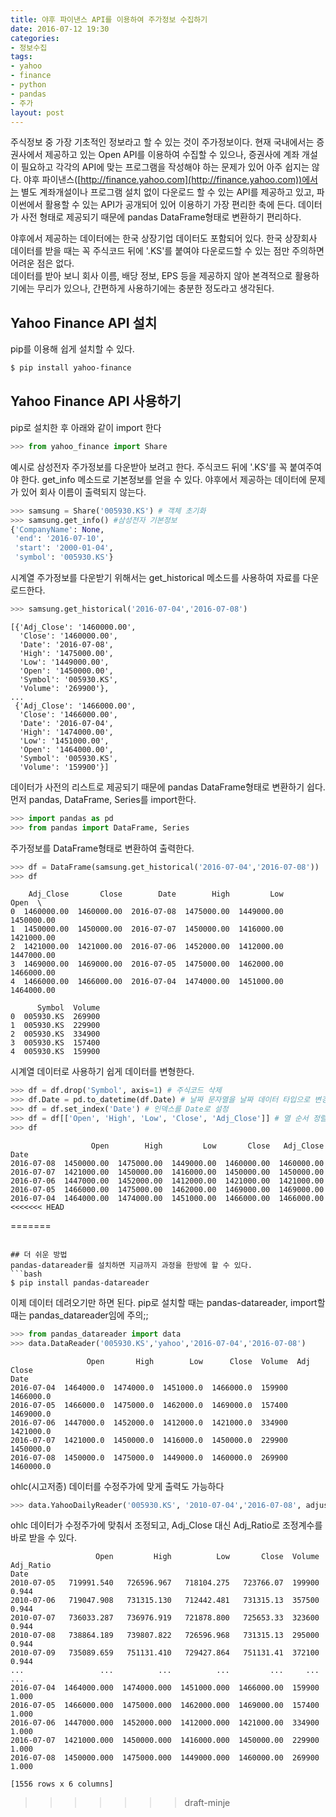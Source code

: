 ```yaml
---
title: 야후 파이낸스 API를 이용하여 주가정보 수집하기
date: 2016-07-12 19:30
categories:
- 정보수집
tags:
- yahoo
- finance
- python
- pandas
- 주가
layout: post
---
```


주식정보 중 가장 기초적인 정보라고 할 수 있는 것이 주가정보이다. 현재 국내에서는 증권사에서 제공하고 있는 Open API를 이용하여 수집할 수 있으나, 증권사에 계좌 개설이 필요하고 각각의 API에 맞는 프로그램을 작성해야 하는 문제가 있어 아주 쉽지는 않다. 야후 파이낸스([http://finance.yahoo.com](http://finance.yahoo.com))에서는 별도 계좌개설이나 프로그램 설치 없이 다운로드 할 수 있는 API를 제공하고 있고, 파이썬에서 활용할 수 있는 API가 공개되어 있어 이용하기 가장 편리한 축에 든다. 데이터가 사전 형태로 제공되기 때문에 pandas DataFrame형태로 변환하기 편리하다.

야후에서 제공하는 데이터에는 한국 상장기업 데이터도 포함되어 있다. 한국 상장회사 데이터를 받을 때는 꼭 주식코드 뒤에 '.KS'를 붙여야 다운로드할 수 있는 점만 주의하면 어려운 점은 없다.  
데이터를 받아 보니 회사 이름, 배당 정보, EPS 등을 제공하지 않아 본격적으로 활용하기에는 무리가 있으나, 간편하게 사용하기에는 충분한 정도라고 생각된다.

## Yahoo Finance API 설치

pip를 이용해 쉽게 설치할 수 있다.

```bash
$ pip install yahoo-finance
```

## Yahoo Finance API 사용하기

pip로 설치한 후 아래와 같이 import 한다

```python
>>> from yahoo_finance import Share
```

예시로 삼성전자 주가정보를 다운받아 보려고 한다. 주식코드 뒤에 '.KS'를 꼭 붙여주여야 한다. get_info 메소드로 기본정보를 얻을 수 있다. 야후에서 제공하는 데이터에 문제가 있어 회사 이름이 출력되지 않는다.

```python
>>> samsung = Share('005930.KS') # 객체 초기화
>>> samsung.get_info() #삼성전자 기본정보
{'CompanyName': None,
 'end': '2016-07-10',
 'start': '2000-01-04',
 'symbol': '005930.KS'}
```


시계열 주가정보를 다운받기 위해서는 get_historical 메소드를 사용하여 자료를 다운로드한다.  

```python
>>> samsung.get_historical('2016-07-04','2016-07-08')
```
```
[{'Adj_Close': '1460000.00',
  'Close': '1460000.00',
  'Date': '2016-07-08',
  'High': '1475000.00',
  'Low': '1449000.00',
  'Open': '1450000.00',
  'Symbol': '005930.KS',
  'Volume': '269900'},
...
 {'Adj_Close': '1466000.00',
  'Close': '1466000.00',
  'Date': '2016-07-04',
  'High': '1474000.00',
  'Low': '1451000.00',
  'Open': '1464000.00',
  'Symbol': '005930.KS',
  'Volume': '159900'}]
```

데이터가 사전의 리스트로 제공되기 때문에 pandas DataFrame형태로 변환하기 쉽다. 먼저 pandas, DataFrame, Series를 import한다.

```python
>>> import pandas as pd
>>> from pandas import DataFrame, Series
```

주가정보를 DataFrame형태로 변환하여 출력한다.

```python
>>> df = DataFrame(samsung.get_historical('2016-07-04','2016-07-08'))
>>> df
```
```
    Adj_Close       Close        Date        High         Low        Open  \
0  1460000.00  1460000.00  2016-07-08  1475000.00  1449000.00  1450000.00   
1  1450000.00  1450000.00  2016-07-07  1450000.00  1416000.00  1421000.00   
2  1421000.00  1421000.00  2016-07-06  1452000.00  1412000.00  1447000.00   
3  1469000.00  1469000.00  2016-07-05  1475000.00  1462000.00  1466000.00   
4  1466000.00  1466000.00  2016-07-04  1474000.00  1451000.00  1464000.00   

      Symbol  Volume  
0  005930.KS  269900  
1  005930.KS  229900  
2  005930.KS  334900  
3  005930.KS  157400  
4  005930.KS  159900  
```

시계열 데이터로 사용하기 쉽게 데이터를 변형한다.

```python
>>> df = df.drop('Symbol', axis=1) # 주식코드 삭제
>>> df.Date = pd.to_datetime(df.Date) # 날짜 문자열을 날짜 데이터 타입으로 변경
>>> df = df.set_index('Date') # 인덱스를 Date로 설정
>>> df = df[['Open', 'High', 'Low', 'Close', 'Adj_Close']] # 열 순서 정렬
>>> df
```
```
                  Open        High         Low       Close   Adj_Close
Date                                                                  
2016-07-08  1450000.00  1475000.00  1449000.00  1460000.00  1460000.00
2016-07-07  1421000.00  1450000.00  1416000.00  1450000.00  1450000.00
2016-07-06  1447000.00  1452000.00  1412000.00  1421000.00  1421000.00
2016-07-05  1466000.00  1475000.00  1462000.00  1469000.00  1469000.00
2016-07-04  1464000.00  1474000.00  1451000.00  1466000.00  1466000.00
<<<<<<< HEAD
```
=======
```

## 더 쉬운 방법
pandas-datareader를 설치하면 지금까지 과정을 한방에 할 수 있다.
```bash
$ pip install pandas-datareader
```
이제 데이터 데려오기만 하면 된다. pip로 설치할 때는 pandas-datareader, import할 때는 pandas_datareader임에 주의;;

```python
>>> from pandas_datareader import data
>>> data.DataReader('005930.KS','yahoo','2016-07-04','2016-07-08')
```
```
                 Open       High        Low      Close  Volume  Adj Close
Date                                                                     
2016-07-04  1464000.0  1474000.0  1451000.0  1466000.0  159900  1466000.0
2016-07-05  1466000.0  1475000.0  1462000.0  1469000.0  157400  1469000.0
2016-07-06  1447000.0  1452000.0  1412000.0  1421000.0  334900  1421000.0
2016-07-07  1421000.0  1450000.0  1416000.0  1450000.0  229900  1450000.0
2016-07-08  1450000.0  1475000.0  1449000.0  1460000.0  269900  1460000.0
```

ohlc(시고저종) 데이터를 수정주가에 맞게 출력도 가능하다

```python
>>> data.YahooDailyReader('005930.KS', '2010-07-04','2016-07-08', adjust_price=True).read()
```

ohlc 데이터가 수정주가에 맞춰서 조정되고, Adj\_Close 대신 Adj\_Ratio로 조정계수를 바로 받을 수 있다. 

```
                   Open         High          Low       Close  Volume  Adj_Ratio
Date                                                                            
2010-07-05   719991.540   726596.967   718104.275   723766.07  199900      0.944
2010-07-06   719047.908   731315.130   712442.481   731315.13  357500      0.944
2010-07-07   736033.287   736976.919   721878.800   725653.33  323600      0.944
2010-07-08   738864.189   739807.822   726596.968   731315.13  295000      0.944
2010-07-09   735089.659   751131.410   729427.864   751131.41  372100      0.944
...                 ...          ...          ...         ...     ...        ...
2016-07-04  1464000.000  1474000.000  1451000.000  1466000.00  159900      1.000
2016-07-05  1466000.000  1475000.000  1462000.000  1469000.00  157400      1.000
2016-07-06  1447000.000  1452000.000  1412000.000  1421000.00  334900      1.000
2016-07-07  1421000.000  1450000.000  1416000.000  1450000.00  229900      1.000
2016-07-08  1450000.000  1475000.000  1449000.000  1460000.00  269900      1.000

[1556 rows x 6 columns]
```
>>>>>>> draft-minje
